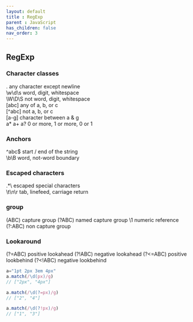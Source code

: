 ```yaml
---
layout: default
title : RegExp
parent : JavaScript
has_children: false
nav_order: 3
---
```


## RegExp

### Character classes
.	any character except newline  
\w\d\s	word, digit, whitespace  
\W\D\S	not word, digit, whitespace  
[abc]	any of a, b, or c   
[^abc]	not a, b, or c  
[a-g]	character between a & g  
a* a+ a?	0 or more, 1 or more, 0 or 1  

### Anchors
^abc$	start / end of the string  
\b\B	word, not-word boundary  
### Escaped characters
\.\*\\	escaped special characters  
\t\n\r	tab, linefeed, carriage return  

### group
(ABC)    capture group
(?<name>ABC) named capture group
\1       numeric reference
(?:ABC)  non capture group
  
### Lookaround
(?=ABC) positive lookahead
(?!ABC) negative lookahead
(?<=ABC) positive lookbehind
(?<!ABC) negative lookbehind

```javascript
a="1pt 2px 3em 4px"
a.match(/\d(px)/g)
// ["2px", "4px"]

a.match(/\d(?=px)/g)
// ["2", "4"]

a.match(/\d(?!px)/g)
// ["1", "3"]
```
